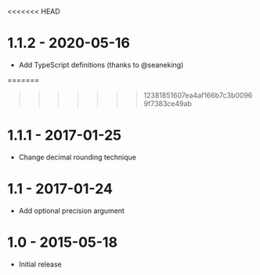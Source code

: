 <<<<<<< HEAD
# 1.1.2 - 2020-05-16

* Add TypeScript definitions (thanks to @seaneking)

=======
>>>>>>> 12381851607ea4af166b7c3b00969f7383ce49ab
# 1.1.1 - 2017-01-25

* Change decimal rounding technique

# 1.1 - 2017-01-24

* Add optional precision argument

# 1.0 - 2015-05-18

* Initial release
